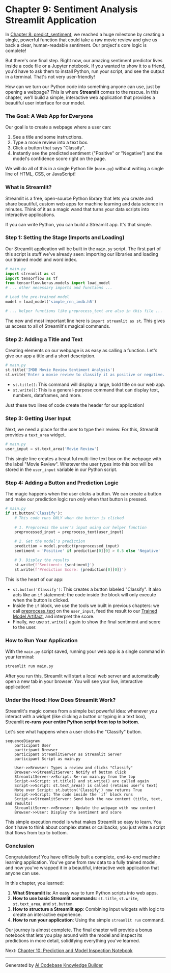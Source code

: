 # Chapter 9: Sentiment Analysis Streamlit Application

In [Chapter 8: predict_sentiment](08_predict_sentiment.md), we reached a huge milestone by creating a single, powerful function that could take a raw movie review and give us back a clear, human-readable sentiment. Our project's core logic is complete!

But there's one final step. Right now, our amazing sentiment predictor lives inside a code file or a Jupyter notebook. If you wanted to show it to a friend, you'd have to ask them to install Python, run your script, and see the output in a terminal. That's not very user-friendly!

How can we turn our Python code into something anyone can use, just by opening a webpage? This is where **Streamlit** comes to the rescue. In this chapter, we'll build a simple, interactive web application that provides a beautiful user interface for our model.

### The Goal: A Web App for Everyone

Our goal is to create a webpage where a user can:
1.  See a title and some instructions.
2.  Type a movie review into a text box.
3.  Click a button that says "Classify".
4.  Instantly see the predicted sentiment ("Positive" or "Negative") and the model's confidence score right on the page.

We will do all of this in a single Python file (`main.py`) without writing a single line of HTML, CSS, or JavaScript!

### What is Streamlit?

Streamlit is a free, open-source Python library that lets you create and share beautiful, custom web apps for machine learning and data science in minutes. Think of it as a magic wand that turns your data scripts into interactive applications.

If you can write Python, you can build a Streamlit app. It's that simple.

### Step 1: Setting the Stage (Imports and Loading)

Our Streamlit application will be built in the `main.py` script. The first part of this script is stuff we've already seen: importing our libraries and loading our trained model and word index.

```python
# main.py
import streamlit as st
import tensorflow as tf
from tensorflow.keras.models import load_model
# ... other necessary imports and functions ...

# Load the pre-trained model
model = load_model('simple_rnn_imdb.h5')

# ... helper functions like preprocess_text are also in this file ...
```
The new and most important line here is `import streamlit as st`. This gives us access to all of Streamlit's magical commands.

### Step 2: Adding a Title and Text

Creating elements on our webpage is as easy as calling a function. Let's give our app a title and a short description.

```python
# main.py
st.title('IMDB Movie Review Sentiment Analysis')
st.write('Enter a movie review to classify it as positive or negative.')
```
*   `st.title()`: This command will display a large, bold title on our web app.
*   `st.write()`: This is a general-purpose command that can display text, numbers, dataframes, and more.

Just these two lines of code create the header for our application!

### Step 3: Getting User Input

Next, we need a place for the user to type their review. For this, Streamlit provides a `text_area` widget.

```python
# main.py
user_input = st.text_area('Movie Review')
```
This single line creates a beautiful multi-line text box on the webpage with the label "Movie Review". Whatever the user types into this box will be stored in the `user_input` variable in our Python script.

### Step 4: Adding a Button and Prediction Logic

The magic happens when the user clicks a button. We can create a button and make our prediction logic run *only* when that button is pressed.

```python
# main.py
if st.button('Classify'):
    # This code runs ONLY when the button is clicked
    
    # 1. Preprocess the user's input using our helper function
    preprocessed_input = preprocess_text(user_input)

    # 2. Get the model's prediction
    prediction = model.predict(preprocessed_input)
    sentiment = 'Positive' if prediction[0][0] > 0.5 else 'Negative'

    # 3. Display the results
    st.write(f'Sentiment: {sentiment}')
    st.write(f'Prediction Score: {prediction[0][0]}')
```
This is the heart of our app:
*   `st.button('Classify')`: This creates a button labeled "Classify". It also acts like an `if` statement: the code inside the block will only execute when the button is clicked.
*   Inside the `if` block, we use the tools we built in previous chapters: we call [preprocess_text](07_preprocess_text.md) on the `user_input`, feed the result to our [Trained Model Artifact](06_trained_model_artifact.md), and interpret the score.
*   Finally, we use `st.write()` again to show the final sentiment and score to the user.

### How to Run Your Application

With the `main.py` script saved, running your web app is a single command in your terminal:

```bash
streamlit run main.py
```

After you run this, Streamlit will start a local web server and automatically open a new tab in your browser. You will see your live, interactive application!



### Under the Hood: How Does Streamlit Work?

Streamlit's magic comes from a simple but powerful idea: whenever you interact with a widget (like clicking a button or typing in a text box), Streamlit **re-runs your entire Python script from top to bottom**.

Let's see what happens when a user clicks the "Classify" button.

```mermaid
sequenceDiagram
    participant User
    participant Browser
    participant StreamlitServer as Streamlit Server
    participant Script as main.py
    
    User->>Browser: Types a review and clicks "Classify"
    Browser->>StreamlitServer: Notify of button click
    StreamlitServer->>Script: Re-run main.py from the top
    Script->>Script: st.title() and st.write() are called again
    Script->>Script: st.text_area() is called (retains user's text)
    Note over Script: st.button('Classify') now returns True
    Script->>Script: The code inside the `if` block runs
    Script->>StreamlitServer: Send back the new content (title, text, and results)
    StreamlitServer->>Browser: Update the webpage with new content
    Browser->>User: Display the sentiment and score
```

This simple execution model is what makes Streamlit so easy to learn. You don't have to think about complex states or callbacks; you just write a script that flows from top to bottom.

### Conclusion

Congratulations! You have officially built a complete, end-to-end machine learning application. You've gone from raw data to a fully trained model, and now you've wrapped it in a beautiful, interactive web application that anyone can use.

In this chapter, you learned:
1.  **What Streamlit is**: An easy way to turn Python scripts into web apps.
2.  **How to use basic Streamlit commands**: `st.title`, `st.write`, `st.text_area`, and `st.button`.
3.  **How to structure a Streamlit app**: Combining input widgets with logic to create an interactive experience.
4.  **How to run your application**: Using the simple `streamlit run` command.

Our journey is almost complete. The final chapter will provide a bonus notebook that lets you play around with the model and inspect its predictions in more detail, solidifying everything you've learned.

Next: [Chapter 10: Prediction and Model Inspection Notebook](10_prediction_and_model_inspection_notebook.md)

---

Generated by [AI Codebase Knowledge Builder](https://github.com/The-Pocket/Tutorial-Codebase-Knowledge)